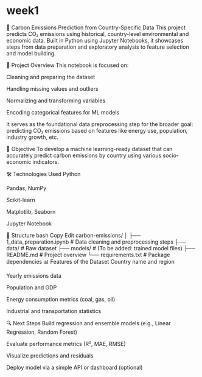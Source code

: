 # week1
🌱 Carbon Emissions Prediction from Country-Specific Data
This project predicts CO₂ emissions using historical, country-level environmental and economic data. Built in Python using Jupyter Notebooks, it showcases steps from data preparation and exploratory analysis to feature selection and model building.

📌 Project Overview
This notebook is focused on:

Cleaning and preparing the dataset

Handling missing values and outliers

Normalizing and transforming variables

Encoding categorical features for ML models

It serves as the foundational data preprocessing step for the broader goal: predicting CO₂ emissions based on features like energy use, population, industry growth, etc.

🧠 Objective
To develop a machine learning-ready dataset that can accurately predict carbon emissions by country using various socio-economic indicators.

🛠️ Technologies Used
Python

Pandas, NumPy

Scikit-learn

Matplotlib, Seaborn

Jupyter Notebook

📁 Structure
bash
Copy
Edit
carbon-emissions/
│
├── 1_data_preparation.ipynb   # Data cleaning and preprocessing steps
├── data/                      # Raw dataset
├── models/                    # (To be added: trained model files)
├── README.md                  # Project overview
└── requirements.txt           # Package dependencies
📊 Features of the Dataset
Country name and region

Yearly emissions data

Population and GDP

Energy consumption metrics (coal, gas, oil)

Industrial and transportation statistics

🔍 Next Steps
Build regression and ensemble models (e.g., Linear Regression, Random Forest)

Evaluate performance metrics (R², MAE, RMSE)

Visualize predictions and residuals

Deploy model via a simple API or dashboard (optional)

